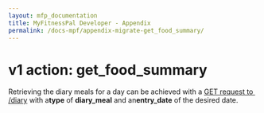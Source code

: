 ```yaml
---
layout: mfp_documentation
title: MyFitnessPal Developer - Appendix
permalink: /docs-mpf/appendix-migrate-get_food_summary/
---
```


# v1 action: get_food_summary

Retrieving the diary meals for a day can be achieved with a [G​ET request to ​/diary​](diary-get.md) with a ​**type**​ of **diary_meal​** and an **​entry_date​** of the desired date.
